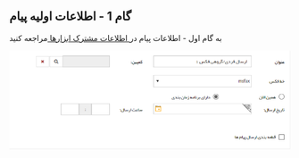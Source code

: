 ﻿## گام 1 - اطلاعات اولیه پیام




به گام اول - اطلاعات پیام در[ اطلاعات مشترک ابزارها ](https://github.com/1stco/PayamGostarDocs/blob/master/help%202.5.4/Marketing/moshtarak-abzar/gam%20yk/gam-yk.md)مراجعه کنید


![](advertising-sendinggroupfax-firststep.png)



